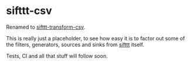 # sifttt-csv

Renamed to [sifttt-transform-csv](https://www.npmjs.com/package/sifttt-transform-csv).

This is really just a placeholder, to see how easy it is to factor out some of the filters, generators, sources and sinks from [sifttt](https://www.npmjs.com/package/sifttt) itself.

Tests, CI and all that stuff will follow soon.
